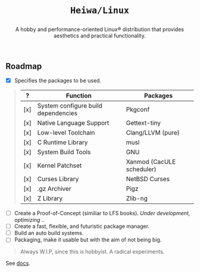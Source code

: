 # <p align="center">`Heiwa/Linux`</p>
<p align="center">A hobby and performance-oriented Linux® distribution that provides aesthetics and practical functionality.</p>

<br>

## Roadmap <img alt="" align="right" src="https://badges.pufler.dev/visits/heiwalinux/heiwa?style=flat-square&label=&color=000000&logo=GitHub&logoColor=white&labelColor=373e4d"/>
- [x] Specifies the packages to be used.
> |  ?  | Function                            | Packages                  |
> |-----|-------------------------------------|---------------------------|
> | [x] | System configure build dependencies | Pkgconf                   |
> | [x] | Native Language Support             | Gettext-tiny              |
> | [x] | Low-level Toolchain                 | Clang/LLVM (pure)         |
> | [x] | C Runtime Library                   | musl                      |
> | [x] | System Build Tools                  | GNU                       |
> | [x] | Kernel Patchset                     | Xanmod (CacULE scheduler) |
> | [x] | Curses Library                      | NetBSD Curses             |
> | [x] | .gz Archiver                        | Pigz                      |
> | [x] | Z Library                           | Zlib-ng                   |
- [ ] Create a Proof-of-Concept (similiar to LFS books). *Under development, optimizing ..*
- [ ] Create a fast, flexible, and futuristic package manager.
- [ ] Build an auto build systems.
- [ ] Packaging, make it usable but with the aim of not being big.
> Always W.I.P, since this is hobbyist. A radical experiments.

See [docs](./docs).

